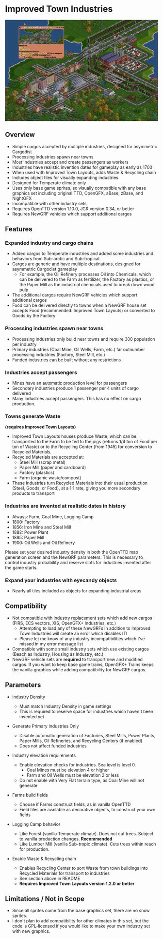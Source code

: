 # Improved Town Industries

![Trucks drop off Waste at a recycling center while passenger trains bring employees to work](/docs/recycling_center.PNG)

## Overview

- Simple cargos accepted by multiple industries, designed for asymmetric Cargodist
- Processing industries spawn near towns
- Most industries accept and create passengers as workers
- Industries have realistic invention dates for gameplay as early as 1700
- When used with Improved Town Layouts, adds Waste & Recycling chain
- Includes object tiles for visually expanding industries
- Designed for Temperate climate only
- Uses only base game sprites, so visually compatible with any base graphics set including original TTD, OpenGFX, aBase, zBase, and NightGFX
- Incompatible with other industry sets
- Requires OpenTTD version 1.10.0, JGR version 0.34, or better
- Requires NewGRF vehicles which support additional cargos

## Features

### Expanded industry and cargo chains

- Added cargos to Temperate industries and added some industries and behaviors from Sub-arctic and Sub-tropical
- Cargos are generic and have multiple destinations, designed for asymmetric Cargodist gameplay
  - For example, the Oil Refinery processes Oil into Chemicals, which can be delivered to the Farm as fertilizer, the Factory as plastics, or the Paper Mill as the industrial chemicals used to break down wood pulp.
- The additional cargos require NewGRF vehicles which support additional cargos
- Food can be delivered directly to towns when a NewGRF house set accepts Food (recommended: Improved Town Layouts) or converted to Goods by the Factory

### Processing industries spawn near towns

- Processing industries only build near towns and require 300 population per industry
- Primary industries (Coal Mine, Oil Wells, Farm, etc.) far outnumber processing industries (Factory, Steel Mill, etc.)
- Funded industries can be built without any restrictions

### Industries accept passengers

- Mines have an automatic production level for passengers
- Secondary industries produce 1 passenger per 4 units of cargo delivered
- Many industries accept passengers. This has no effect on cargo production.

### Towns generate Waste 
**(requires Improved Town Layouts)**
- Improved Town Layouts houses produce Waste, which can be transported to the Farm to be fed to the pigs (returns 1/4 ton of Food per ton of Waste) or to the Recycling Center (from 1945) for conversion to Recycled Materials.
- Recycled Materials are accepted at:
  - Steel Mill (scrap metal)
  - Paper Mill (paper and cardboard)
  - Factory (plastics)
  - Farm (organic waste/compost)
- These industries turn Recycled Materials into their usual production (Steel, Goods, or Food), at a 1:1 rate, giving you more secondary products to transport

### Industries are invented at realistic dates in history

- Always: Farm, Coal Mine, Logging Camp
- 1800: Factory
- 1856: Iron Mine and Steel Mill
- 1882: Power Plant
- 1885: Paper Mill
- 1900: Oil Wells and Oil Refinery

Please set your desired industry density in both the OpenTTD map generation screen and the NewGRF parameters. This is necessary to control industry probability and reserve slots for industries invented after the game starts.

### Expand your industries with eyecandy objects

- Nearly all tiles included as objects for expanding industrial areas

## Compatibility
- Not compatible with industry replacement sets which add new cargos (FIRS, ECS vectors, XIS, OpenGFX+ Industries, etc.)
  - Attempting to load any of these NewGRFs in addition to Improved Town Industries will create an error which disables ITI
  - Please let me know of any industry incompatibilities which I've missed in my error message list
- Compatible with some small industry sets which use existing cargos (Beach as Industry, Housing as Industry, etc.)
- NewGRF vehicle sets are **required** to transport new and modified cargos. If you want to keep base game trains, OpenGFX+ Trains keeps the vanilla graphics while adding compatibility for NewGRF cargos.

## Parameters

- Industry Density
  - Must match Industry Density in game settings
  - This is required to reserve space for industries which haven't been invented yet
  
- Generate Primary Industries Only
  - Disable automatic generation of Factories, Steel Mills, Power Plants, Paper Mills, Oil Refineries, and Recycling Centers (if enabled)
  - Does not affect funded industries

- Industry elevation requirements
  - Enable elevation checks for industries. Sea level is level 0.
    - Coal Mines must be elevation 4 or higher
	- Farm and Oil Wells must be elevation 2 or less
  - Do not enable with Very Flat terrain type, as Coal Mine will not generate
  
- Farms build fields
  - Choose if Farms construct fields, as in vanilla OpenTTD
  - Field tiles are available as decorative objects, to construct your own fields
  
- Logging Camp behavior
  - Like Forest (vanilla Temperate climate). Does not cut trees. Subject to vanilla production changes. **Recommended**
  - Like Lumber Mill (vanilla Sub-tropic climate). Cuts trees within reach for production.

- Enable Waste & Recycling chain
  - Enables Recycling Center to sort Waste from town buildings into Recycled Materials for transport to industries
  - See section above in README
  - **Requires Improved Town Layouts version 1.2.0 or better**

## Limitations / Not in Scope

- Since all sprites come from the base graphics set, there are no snow sprites. 
- I don't plan to add compatibility for other climates in this set, but the code is GPL-licensed if you would like to make your own industry set with new graphics.

